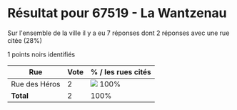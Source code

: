 # Résultat pour 67519 - La Wantzenau

Sur l'ensemble de la ville il y a eu 7 réponses dont 2 réponses avec une rue citée (28%)

1 points noirs identifiés

| Rue | Vote | % / les rues cités|
|-----|------|-------------------|
| Rue des Héros | 2 | <img src="../../img/bar_100.gif" />&nbsp;100%|
| **Total** | 2 | 100%|
